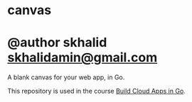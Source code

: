 # canvas
# @author skhalid skhalidamin@gmail.com

A blank canvas for your web app, in Go.

This repository is used in the course [Build Cloud Apps in Go](https://www.golang.dk/courses/build-cloud-apps-in-go).
